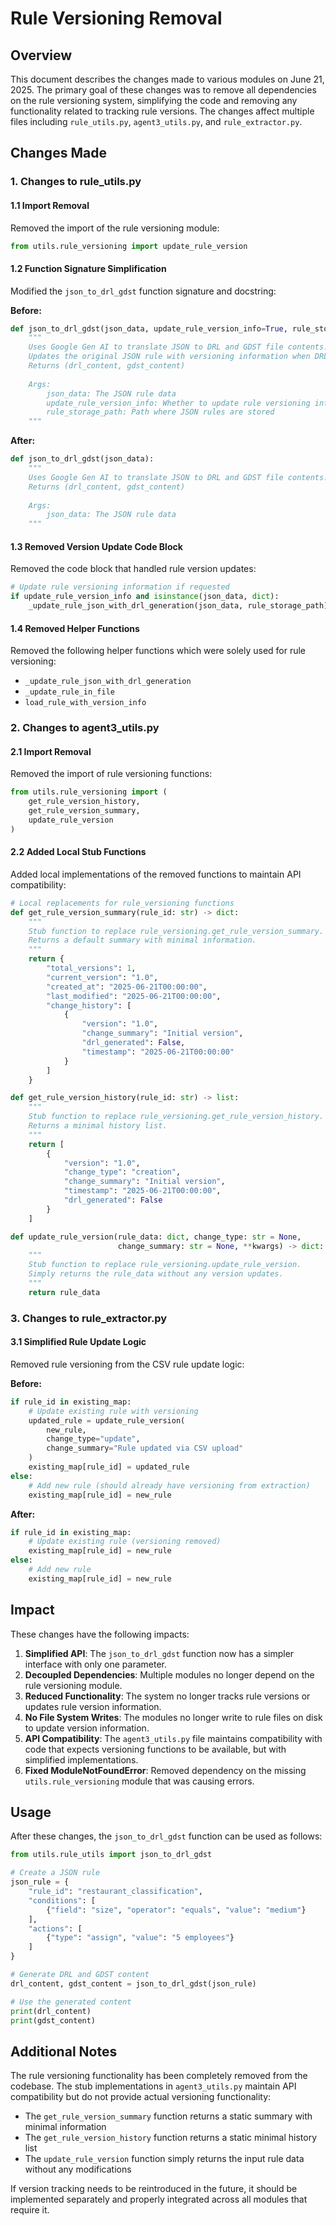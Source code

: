 # Rule Versioning Removal

## Overview

This document describes the changes made to various modules on June 21, 2025. The primary goal of these changes was to remove all dependencies on the rule versioning system, simplifying the code and removing any functionality related to tracking rule versions. The changes affect multiple files including `rule_utils.py`, `agent3_utils.py`, and `rule_extractor.py`.

## Changes Made

### 1. Changes to rule_utils.py

#### 1.1 Import Removal

Removed the import of the rule versioning module:

```python
from utils.rule_versioning import update_rule_version
```

#### 1.2 Function Signature Simplification

Modified the `json_to_drl_gdst` function signature and docstring:

**Before:**
```python
def json_to_drl_gdst(json_data, update_rule_version_info=True, rule_storage_path="data/rules"):
    """
    Uses Google Gen AI to translate JSON to DRL and GDST file contents.
    Updates the original JSON rule with versioning information when DRL/GDST is generated.
    Returns (drl_content, gdst_content)
    
    Args:
        json_data: The JSON rule data
        update_rule_version_info: Whether to update rule versioning info
        rule_storage_path: Path where JSON rules are stored
    """
```

**After:**
```python
def json_to_drl_gdst(json_data):
    """
    Uses Google Gen AI to translate JSON to DRL and GDST file contents.
    Returns (drl_content, gdst_content)
    
    Args:
        json_data: The JSON rule data
    """
```

#### 1.3 Removed Version Update Code Block

Removed the code block that handled rule version updates:

```python
# Update rule versioning information if requested
if update_rule_version_info and isinstance(json_data, dict):
    _update_rule_json_with_drl_generation(json_data, rule_storage_path)
```

#### 1.4 Removed Helper Functions

Removed the following helper functions which were solely used for rule versioning:

- `_update_rule_json_with_drl_generation`
- `_update_rule_in_file`
- `load_rule_with_version_info`

### 2. Changes to agent3_utils.py

#### 2.1 Import Removal

Removed the import of rule versioning functions:

```python
from utils.rule_versioning import (
    get_rule_version_history, 
    get_rule_version_summary, 
    update_rule_version
)
```

#### 2.2 Added Local Stub Functions

Added local implementations of the removed functions to maintain API compatibility:

```python
# Local replacements for rule_versioning functions
def get_rule_version_summary(rule_id: str) -> dict:
    """
    Stub function to replace rule_versioning.get_rule_version_summary.
    Returns a default summary with minimal information.
    """
    return {
        "total_versions": 1, 
        "current_version": "1.0",
        "created_at": "2025-06-21T00:00:00",
        "last_modified": "2025-06-21T00:00:00",
        "change_history": [
            {
                "version": "1.0",
                "change_summary": "Initial version",
                "drl_generated": False,
                "timestamp": "2025-06-21T00:00:00"
            }
        ]
    }

def get_rule_version_history(rule_id: str) -> list:
    """
    Stub function to replace rule_versioning.get_rule_version_history.
    Returns a minimal history list.
    """
    return [
        {
            "version": "1.0",
            "change_type": "creation",
            "change_summary": "Initial version",
            "timestamp": "2025-06-21T00:00:00",
            "drl_generated": False
        }
    ]

def update_rule_version(rule_data: dict, change_type: str = None, 
                        change_summary: str = None, **kwargs) -> dict:
    """
    Stub function to replace rule_versioning.update_rule_version.
    Simply returns the rule_data without any version updates.
    """
    return rule_data
```

### 3. Changes to rule_extractor.py

#### 3.1 Simplified Rule Update Logic

Removed rule versioning from the CSV rule update logic:

**Before:**
```python
if rule_id in existing_map:
    # Update existing rule with versioning
    updated_rule = update_rule_version(
        new_rule,
        change_type="update",
        change_summary="Rule updated via CSV upload"
    )
    existing_map[rule_id] = updated_rule
else:
    # Add new rule (should already have versioning from extraction)
    existing_map[rule_id] = new_rule
```

**After:**
```python
if rule_id in existing_map:
    # Update existing rule (versioning removed)
    existing_map[rule_id] = new_rule
else:
    # Add new rule
    existing_map[rule_id] = new_rule
```

## Impact

These changes have the following impacts:

1. **Simplified API**: The `json_to_drl_gdst` function now has a simpler interface with only one parameter.
2. **Decoupled Dependencies**: Multiple modules no longer depend on the rule versioning module.
3. **Reduced Functionality**: The system no longer tracks rule versions or updates rule version information.
4. **No File System Writes**: The modules no longer write to rule files on disk to update version information.
5. **API Compatibility**: The `agent3_utils.py` file maintains compatibility with code that expects versioning functions to be available, but with simplified implementations.
6. **Fixed ModuleNotFoundError**: Removed dependency on the missing `utils.rule_versioning` module that was causing errors.

## Usage

After these changes, the `json_to_drl_gdst` function can be used as follows:

```python
from utils.rule_utils import json_to_drl_gdst

# Create a JSON rule
json_rule = {
    "rule_id": "restaurant_classification",
    "conditions": [
        {"field": "size", "operator": "equals", "value": "medium"}
    ],
    "actions": [
        {"type": "assign", "value": "5 employees"}
    ]
}

# Generate DRL and GDST content
drl_content, gdst_content = json_to_drl_gdst(json_rule)

# Use the generated content
print(drl_content)
print(gdst_content)
```

## Additional Notes

The rule versioning functionality has been completely removed from the codebase. The stub implementations in `agent3_utils.py` maintain API compatibility but do not provide actual versioning functionality:

- The `get_rule_version_summary` function returns a static summary with minimal information
- The `get_rule_version_history` function returns a static minimal history list
- The `update_rule_version` function simply returns the input rule data without any modifications

If version tracking needs to be reintroduced in the future, it should be implemented separately and properly integrated across all modules that require it.
